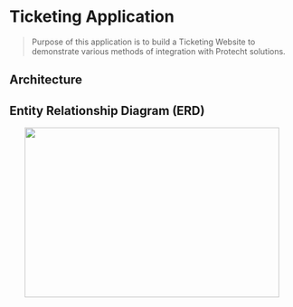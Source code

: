 # Ticketing Application 
> Purpose of this application is to build a Ticketing Website to demonstrate various methods of integration with Protecht solutions. 

## Architecture



## Entity Relationship Diagram (ERD)
<p align="center">
    <img src="https://user-images.githubusercontent.com/8760590/160290384-67c93356-2f39-4e01-ab59-c92838092bd9.png" width=450 height=300>
</p>